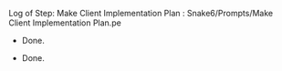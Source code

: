 Log of Step: Make Client Implementation Plan : Snake6/Prompts/Make Client Implementation Plan.pe


 - Done.

 - Done.